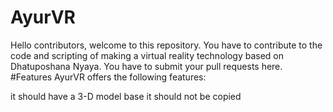 # AyurVR
Hello contributors, welcome to this repository. You have to contribute to the code and scripting of making a virtual reality technology based on Dhatuposhana Nyaya. You have to submit your pull requests here.
#Features
AyurVR offers the following features:

it should have a 3-D model base
it should not be copied

